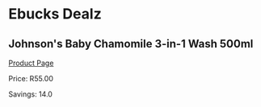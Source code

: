 
# Ebucks Dealz
## Johnson's Baby Chamomile 3-in-1 Wash 500ml
[Product Page](https://www.ebucks.com/web/shop/productSelected.do?prodId=965972187&catId=1186088243)

Price: R55.00

Savings: 14.0


	